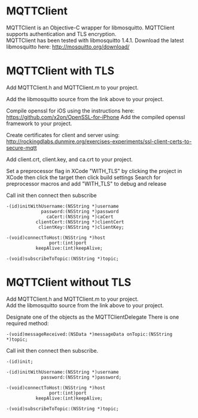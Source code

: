 # MQTTClient
MQTTClient is an Objective-C wrapper for libmosquitto.  MQTTClient supports authentication and TLS encryption.  
MQTTClient has been tested with libmosquitto 1.4.1.  Download the latest libmosquitto here: http://mosquitto.org/download/

# MQTTClient with TLS
Add MQTTClient.h and MQTTClient.m to your project.  

Add the libmosquitto source from the link above to your project.

Compile openssl for iOS using the instructions here: <br />https://github.com/x2on/OpenSSL-for-iPhone
Add the compiled openssl framework to your project.

Create certificates for client and server using: <br />http://rockingdlabs.dunmire.org/exercises-experiments/ssl-client-certs-to-secure-mqtt

Add client.crt, client.key, and ca.crt to your project.

Set a preprocessor flag in XCode "WITH_TLS" by clicking the project in XCode then click the target then click build settings
Search for preprocessor macros and add "WITH_TLS" to debug and release

Call init then connect then subscribe
```objc
-(id)initWithUsername:(NSString *)username 
             password:(NSString *)password 
               caCert:(NSString *)caCert 
           clientCert:(NSString *)clientCert 
            clientKey:(NSString *)clientKey;

-(void)connectToHost:(NSString *)host 
                port:(int)port
           keepAlive:(int)keepAlive;

-(void)subscribeToTopic:(NSString *)topic;
```
# MQTTClient without TLS
Add MQTTClient.h and MQTTClient.m to your project.  
Add the libmosquitto source from the link above to your project.

Designate one of the objects as the MQTTClientDelegate
There is one required method: 
```objc
-(void)messageReceived:(NSData *)messageData onTopic:(NSString *)topic;
```
Call init then connect then subscribe.
```objc
-(id)init;

-(id)initWithUsername:(NSString *)username 
             password:(NSString *)password;

-(void)connectToHost:(NSString *)host 
                port:(int)port  
           keepAlive:(int)keepAlive;

-(void)subscribeToTopic:(NSString *)topic;
```
